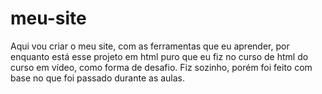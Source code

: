 # meu-site
Aqui vou criar o meu site, com as ferramentas que eu aprender, por enquanto está esse projeto em html puro que eu fiz no curso de html do curso em vídeo, como forma de desafio. Fiz sozinho, porém foi feito com base no que foi passado durante as aulas.
